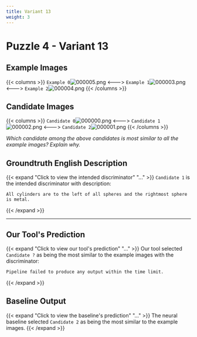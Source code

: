 ```yaml
---
title: Variant 13
weight: 3
---
```


# Puzzle 4 - Variant 13

## Example Images
{{< columns >}}
`Example 0`![000005.png](/clevr-variants/devoicing/fovariant-13/render/images/CLEVR_val_000005.png)
<--->
`Example 1`![000003.png](/clevr-variants/devoicing/fovariant-13/render/images/CLEVR_val_000003.png)
<--->
`Example 2`![000004.png](/clevr-variants/devoicing/fovariant-13/render/images/CLEVR_val_000004.png)
{{< /columns >}}

## Candidate Images
{{< columns >}}
`Candidate 0`![000000.png](/clevr-variants/devoicing/fovariant-13/render/images/CLEVR_val_000000.png)
<--->
`Candidate 1`![000002.png](/clevr-variants/devoicing/fovariant-13/render/images/CLEVR_val_000002.png)
<--->
`Candidate 2`![000001.png](/clevr-variants/devoicing/fovariant-13/render/images/CLEVR_val_000001.png)
{{< /columns >}}

*Which candidate among the above candidates is most similar to all the example images? Explain why.*

## Groundtruth English Description

{{< expand "Click to view the intended discriminator" "..." >}}
`Candidate 1` is the intended discriminator with description:
```plaintext 
All cylinders are to the left of all spheres and the rightmost sphere is metal.
```
{{< /expand >}}

---



## Our Tool's Prediction

{{< expand "Click to view our tool's prediction" "..." >}}
Our tool selected `Candidate ?` as being the most similar to the example images with the discriminator:
```plaintext
Pipeline failed to produce any output within the time limit.
```
{{< /expand >}}



## Baseline Output

{{< expand "Click to view the baseline's prediction" "..." >}}
The neural baseline selected `Candidate 2` as being the most similar to the example images.
{{< /expand >}}

